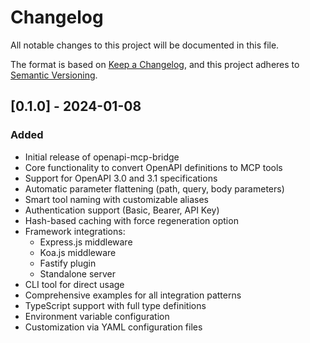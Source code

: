 # Changelog

All notable changes to this project will be documented in this file.

The format is based on [Keep a Changelog](https://keepachangelog.com/en/1.0.0/),
and this project adheres to [Semantic Versioning](https://semver.org/spec/v2.0.0.html).

## [0.1.0] - 2024-01-08

### Added
- Initial release of openapi-mcp-bridge
- Core functionality to convert OpenAPI definitions to MCP tools
- Support for OpenAPI 3.0 and 3.1 specifications
- Automatic parameter flattening (path, query, body parameters)
- Smart tool naming with customizable aliases
- Authentication support (Basic, Bearer, API Key)
- Hash-based caching with force regeneration option
- Framework integrations:
  - Express.js middleware
  - Koa.js middleware
  - Fastify plugin
  - Standalone server
- CLI tool for direct usage
- Comprehensive examples for all integration patterns
- TypeScript support with full type definitions
- Environment variable configuration
- Customization via YAML configuration files